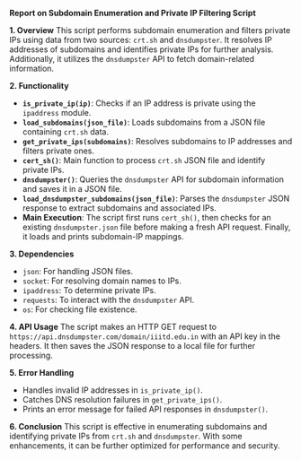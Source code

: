 **Report on Subdomain Enumeration and Private IP Filtering Script**

**1. Overview** This script performs subdomain enumeration and filters private IPs using data from two sources: `crt.sh` and `dnsdumpster`. It resolves IP addresses of subdomains and identifies private IPs for further analysis. Additionally, it utilizes the `dnsdumpster` API to fetch domain-related information.

**2. Functionality**

- **`is_private_ip(ip)`**: Checks if an IP address is private using the `ipaddress` module.
- **`load_subdomains(json_file)`**: Loads subdomains from a JSON file containing `crt.sh` data.
- **`get_private_ips(subdomains)`**: Resolves subdomains to IP addresses and filters private ones.
- **`cert_sh()`**: Main function to process `crt.sh` JSON file and identify private IPs.
- **`dnsdumpster()`**: Queries the `dnsdumpster` API for subdomain information and saves it in a JSON file.
- **`load_dnsdumpster_subdomains(json_file)`**: Parses the `dnsdumpster` JSON response to extract subdomains and associated IPs.
- **Main Execution**: The script first runs `cert_sh()`, then checks for an existing `dnsdumpster.json` file before making a fresh API request. Finally, it loads and prints subdomain-IP mappings.

**3. Dependencies**

- `json`: For handling JSON files.
- `socket`: For resolving domain names to IPs.
- `ipaddress`: To determine private IPs.
- `requests`: To interact with the `dnsdumpster` API.
- `os`: For checking file existence.

**4. API Usage** The script makes an HTTP GET request to `https://api.dnsdumpster.com/domain/iiitd.edu.in` with an API key in the headers. It then saves the JSON response to a local file for further processing.

**5. Error Handling**

- Handles invalid IP addresses in `is_private_ip()`.
- Catches DNS resolution failures in `get_private_ips()`.
- Prints an error message for failed API responses in `dnsdumpster()`.

**6. Conclusion** This script is effective in enumerating subdomains and identifying private IPs from `crt.sh` and `dnsdumpster`. With some enhancements, it can be further optimized for performance and security.